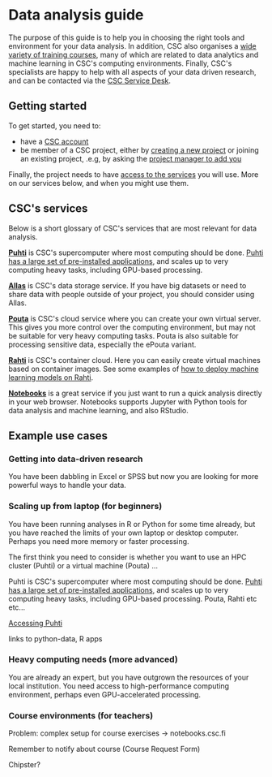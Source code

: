 # Data analysis guide

The purpose of this guide is to help you in choosing the right tools and environment for your data analysis.  In addition, CSC also organises a [wide variety of training courses](https://www.csc.fi/web/training), many of which are related to data analytics and machine learning in CSC's computing environments.  Finally, CSC's specialists are happy to help with all aspects of your data driven research, and can be contacted via the [CSC Service Desk](https://www.csc.fi/contact-info).

## Getting started

To get started, you need to:

- have a [CSC account](/accounts/how-to-create-new-user-account/)
- be member of a CSC project, either by [creating a new project](/accounts/how-to-create-new-project/) or joining an existing project, .e.g, by asking the [project manager to add you](/accounts/how-to-add-member-to-project/)

Finally, the project needs to have [access to the services](/accounts/how-to-add-service-access-for-project/) you will use.  More on our services below, and when you might use them.


## CSC's services

Below is a short glossary of CSC's services that are most relevant for data analysis.

[**Puhti**](/computing/overview/) is CSC's supercomputer where most computing should be done.  [Puhti has a large set of pre-installed applications](/apps/), and scales up to very computing heavy tasks, including GPU-based processing.

[**Allas**](/data/Allas) is CSC's data storage service.  If you have big datasets or need to share data with people outside of your project, you should consider using Allas.

[**Pouta**](/cloud/pouta/) is CSC's cloud service where you can create your own virtual server.  This gives you more control over the computing environment, but may not be suitable for very heavy computing tasks.  Pouta is also suitable for processing sensitive data, especially the ePouta variant.

[**Rahti**](/cloud/rahti/) is CSC's container cloud.  Here you can easily create virtual machines based on container images.  See some examples of [how to deploy machine learning models on Rahti](https://github.com/CSCfi/rahti-ml-examples).

[**Notebooks**](https://notebooks.csc.fi/) is a great service if you just want to run a quick analysis directly in your web browser.  Notebooks supports Jupyter with Python tools for data analysis and machine learning, and also RStudio.

## Example use cases

### Getting into data-driven research

You have been dabbling in Excel or SPSS but now you are looking for more powerful ways to handle your data.

<!-- WHO: Anni

[minimum] Courses: R, Python, ...
links to Notebooks course?
Chipster

[longer] Basics
use case: user just has some data in Excel -> use R !
link to “Easy-R” guide (needs creating) 
-->

### Scaling up from laptop (for beginners)

You have been running analyses in R or Python for some time already, but you have reached the limits of your own laptop or desktop computer.  Perhaps you need more memory or faster processing.

The first think you need to consider is whether you want to use an HPC cluster (Puhti) or a virtual machine (Pouta) ...

Puhti is CSC's supercomputer where most computing should be done.  [Puhti has a large set of pre-installed applications](/apps/), and scales up to very computing heavy tasks, including GPU-based processing.  Pouta, Rahti etc etc...

[Accessing Puhti](https://docs.csc.fi/computing/overview/)

links to python-data, R apps

<!-- WHO: Mats, Jesse -->

<!-- [**Pouta**](/cloud/pouta/) is CSC's cloud service where you can create your own virtual server.  This gives you more control over the computing environment, but may not be suitable for very heavy computing tasks.  Pouta is also suitable for processing sensitive data, especially the ePouta variant. -->

<!-- [**Rahti**](/cloud/rahti/) is CSC's container cloud.  Here you can easily create virtual machines based on container images.  See some examples of [how to deploy machine learning models on Rahti](https://github.com/CSCfi/rahti-ml-examples). -->



<!-- 
[minimum] Cluster vs VM (assuming zero background)

[longer article] Cluster
[longer article] VM
[longer article] Setting up VM (with RStudio, for beginners) // Anni -->

### Heavy computing needs (more advanced)

You are already an expert, but you have outgrown the resources of your local institution.  You need access to high-performance computing environment, perhaps even GPU-accelerated processing.

<!-- WHO: Mats 
Python: GPU, local scratch, Horovod etc

WHO: Jesse
[Parallell batch jobs in R](https://docs.csc.fi/apps/r-env/#parallel-batch-jobs

-->

<!-- [minimum] GPU work, e.g. deep learning (link) -->
<!-- [minimum] Parallel jobs in cluster environment (link) -->

<!-- ### Big data processing (more advanced) -->

<!-- [minimum] Working with large data sets, e.g.  -->
<!-- Spark / Hadoop, Kafka (incl. ML perspective) -->
<!-- 	use case: I’ve got a lot of data, options:  -->
<!-- use Spark, Kafka if [something] (tree schematic?) -->
<!-- big datasets considerations in cluster: Allas, many small files no-no -->
<!-- [longer article, or part of other article] big datasets in cluster (e.g. TFRecords, Allas, etc) -->
<!-- ML deployment in Rahti, “I have trained models in Puhti, how can I deploy them for use by my colleagues?”  // Mats -->

### Course environments (for teachers)

<!-- WHO: Minna, Jesse  -->

Problem: complex setup for course exercises -> notebooks.csc.fi

Remember to notify about course (Course Request Form)

Chipster?

<!-- Notebooks (Rahti in longer article) -->
<!-- CSC GitHub -->
